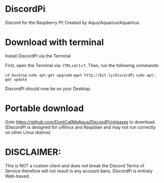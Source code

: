 # DiscordPi
Discord for the Raspberry Pi!
Created by Aqua/Aquarius/Aquarirus

# Download with terminal
Install DiscordPi via the Terminal

First, open the Terminal via: `CTRL`+`Alt`+`T`.
Then, run the following commands:

`cd Desktop`
`sudo apt-get upgrade`
`wget http://bit.ly/DiscordPi`
`sudo apt-get update`

DiscordPi should now be on your Desktop.

# Portable download
Goto https://github.com/DontCallMeAqua/DiscordPi/releases to download.
(DiscordPi is designed for uWinux and Raspbian and may not run correctly on other Linux distros)

# DISCLAIMER:
This is NOT a custom client and does not break the Discord Terms of Service therefore will not result in any account bans.
DiscordPi is entirely Web-based.
